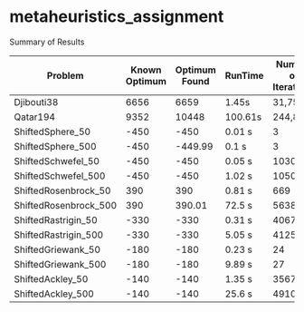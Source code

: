 # metaheuristics_assignment

Summary of Results

|  Problem  |  Known Optimum  |  Optimum Found  | RunTime |  Number of Iterations  
|  ---  |  ---  |  ---  |  ---  |  ---  |
|  Djibouti38  |  6656  |  6659  |  1.45s |  31,758   |
|  Qatar194  |  9352  |  10448  |  100.61s |  244,853   |
|  ShiftedSphere_50  |  -450  |  -450  |  0.01 s |  3   |
|  ShiftedSphere_500  |  -450  |  -449.99  |  0.1 s |  3   |
|  ShiftedSchwefel_50  |  -450  |  -450  |  0.05 s |  1030   |
|  ShiftedSchwefel_500  |  -450  |  -450  |  1.02 s |  10505   |
|  ShiftedRosenbrock_50  |  390  |  390  |  0.81 s |  669   |
|  ShiftedRosenbrock_500  |  390  |  390.01  |  72.5 s |  5638   |
|  ShiftedRastrigin_50  |  -330  |  -330  |  0.31 s |  4067   |
|  ShiftedRastrigin_500  |  -330  |  -330  |  5.05 s |  41250   |
|  ShiftedGriewank_50  |  -180  |  -180  |  0.23 s |  24   |
|  ShiftedGriewank_500  |  -180  |  -180  |  9.89 s |  27   |
|  ShiftedAckley_50  |  -140  |  -140  |  1.35 s |  35678   |
|  ShiftedAckley_500  |  -140  |  -140  |  25.6 s |  491073   |
